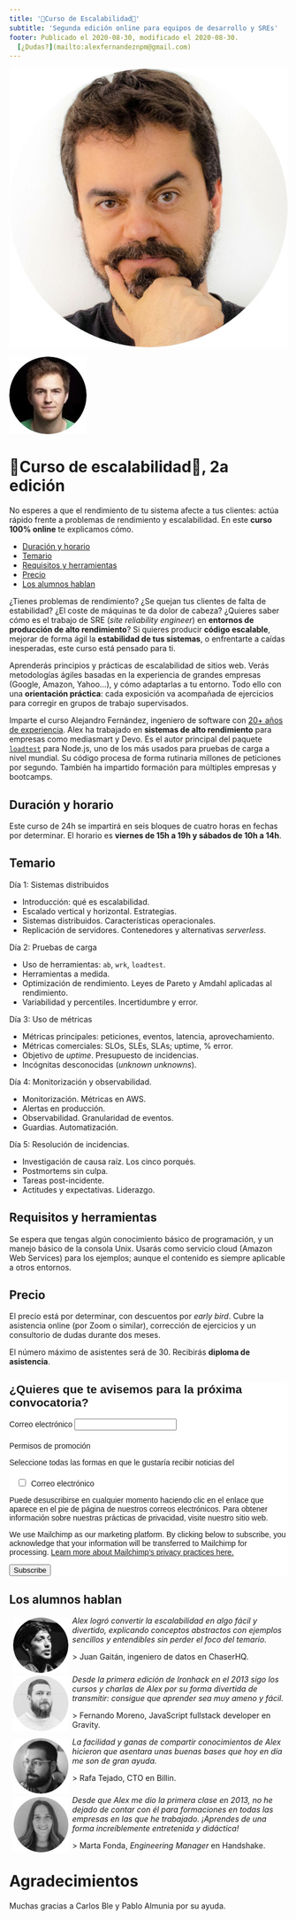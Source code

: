 ```yaml
---
title: '🚀Curso de Escalabilidad🚀'
subtitle: 'Segunda edición online para equipos de desarrollo y SREs'
footer: Publicado el 2020-08-30, modificado el 2020-08-30.
  [¿Dudas?](mailto:alexfernandeznpm@gmail.com)
---
```


![Alex Fernández, profesor principal del curso.](pics/escalabilidad-alex.jpg "Alex Fernández, también conocido como Pinchito.")

![Alfredo López Moltó, profesor asociado.](pics/escalabilidad-alfredo.jpg "Alfredo López Moltó, también conocido como xgalen.")

# 🚀Curso de escalabilidad🚀, 2a edición

No esperes a que el rendimiento de tu sistema afecte a tus clientes: actúa rápido frente a problemas de rendimiento y escalabilidad.
En este **curso 100% online** te explicamos cómo.

* <a href="#duración-y-horario">Duración y horario</a>
* <a href="#temario">Temario</a>
* <a href="#requisitos-y-herramientas">Requisitos y herramientas</a>
* <a href="#precio">Precio</a>
* <a href="#los-alumnos-hablan">Los alumnos hablan</a>

¿Tienes problemas de rendimiento?
¿Se quejan tus clientes de falta de estabilidad?
¿El coste de máquinas te da dolor de cabeza?
¿Quieres saber cómo es el trabajo de SRE (_site reliability engineer_)
en **entornos de producción de alto rendimiento**?
Si quieres producir **código escalable**,
mejorar de forma ágil la **estabilidad de tus sistemas**,
o enfrentarte a caídas inesperadas,
este curso está pensado para ti.

Aprenderás principios y prácticas de escalabilidad de sitios web.
Verás metodologías ágiles basadas en la experiencia de grandes empresas (Google, Amazon, Yahoo…),
y cómo adaptarlas a tu entorno.
Todo ello con una **orientación práctica**:
cada exposición va acompañada de ejercicios para corregir en grupos de trabajo supervisados.

Imparte el curso Alejandro Fernández,
ingeniero de software con [20+ años de experiencia](/cv).
Alex ha trabajado en **sistemas de alto rendimiento** para empresas como mediasmart y Devo.
Es el autor principal del paquete [`loadtest`](https://www.npmjs.com/package/loadtest) para Node.js,
uno de los más usados para pruebas de carga a nivel mundial.
Su código procesa de forma rutinaria millones de peticiones por segundo.
También ha impartido formación para múltiples empresas y bootcamps.

## Duración y horario

Este curso de 24h se impartirá en seis bloques de cuatro horas
en fechas por determinar.
El horario es **viernes de 15h a 19h y sábados de 10h a 14h**.

## Temario

Día 1: Sistemas distribuidos

* Introducción: qué es escalabilidad.
* Escalado vertical y horizontal. Estrategias.
* Sistemas distribuidos. Características operacionales.
* Replicación de servidores. Contenedores y alternativas _serverless_.

Día 2: Pruebas de carga

* Uso de herramientas: `ab`, `wrk`, `loadtest`.
* Herramientas a medida.
* Optimización de rendimiento. Leyes de Pareto y Amdahl aplicadas al rendimiento.
* Variabilidad y percentiles. Incertidumbre y error.

Día 3: Uso de métricas

* Métricas principales: peticiones, eventos, latencia, aprovechamiento.
* Métricas comerciales: SLOs, SLEs, SLAs; uptime, % error.
* Objetivo de _uptime_. Presupuesto de incidencias.
* Incógnitas desconocidas (_unknown unknowns_).

Día 4: Monitorización y observabilidad.

* Monitorización. Métricas en AWS.
* Alertas en producción.
* Observabilidad. Granularidad de eventos.
* Guardias. Automatización.

Día 5: Resolución de incidencias.

* Investigación de causa raíz. Los cinco porqués.
* Postmortems sin culpa.
* Tareas post-incidente.
* Actitudes y expectativas. Liderazgo.

## Requisitos y herramientas

Se espera que tengas algún conocimiento básico de programación,
y un manejo básico de la consola Unix.
Usarás como servicio cloud (Amazon Web Services) para los ejemplos;
aunque el contenido es siempre aplicable a otros entornos.

## Precio

El precio está por determinar,
con descuentos por _early bird_.
Cubre la asistencia online (por Zoom o similar),
corrección de ejercicios y un consultorio de dudas durante dos meses.

El número máximo de asistentes será de 30.
Recibirás **diploma de asistencia**.

<div class="calltoaction">
<!-- Begin Mailchimp Signup Form -->
<link href="//cdn-images.mailchimp.com/embedcode/classic-10_7.css" rel="stylesheet" type="text/css">
<style type="text/css">
	#mc_embed_signup{background:#fff; clear:left; font:14px Helvetica,Arial,sans-serif; }
	/* Add your own Mailchimp form style overrides in your site stylesheet or in this style block.
	   We recommend moving this block and the preceding CSS link to the HEAD of your HTML file. */
</style>
<style type="text/css">
	#mc-embedded-subscribe-form input[type=checkbox]{display: inline; width: auto;margin-right: 10px;}
	#mergeRow-gdpr {margin-top: 20px;}
	#mergeRow-gdpr fieldset label {font-weight: normal;}
	#mc-embedded-subscribe-form .mc_fieldset{border:none;min-height: 0px;padding-bottom:0px;}
</style>
<div id="mc_embed_signup">
<form action="https://pinchito.us17.list-manage.com/subscribe/post?u=e9283fddf717617d9d2cf1c28&amp;id=5c26e59896" method="post" id="mc-embedded-subscribe-form" name="mc-embedded-subscribe-form" class="validate" target="_blank" novalidate>
    <div id="mc_embed_signup_scroll">
	<h2>¿Quieres que te avisemos para la próxima convocatoria?</h2>
<div class="mc-field-group">
	<label for="mce-EMAIL">Correo electrónico </label>
	<input type="email" value="" name="EMAIL" class="required email" id="mce-EMAIL">
</div>
<div id="mergeRow-gdpr" class="mergeRow gdpr-mergeRow content__gdprBlock mc-field-group">
    <div class="content__gdpr">
        <label>Permisos de promoción</label>
        <p>Seleccione todas las formas en que le gustaría recibir noticias del </p>
        <fieldset class="mc_fieldset gdprRequired mc-field-group" name="interestgroup_field">
		<label class="checkbox subfield" for="gdpr_41468"><input type="checkbox" id="gdpr_41468" name="gdpr[41468]" value="Y" class="av-checkbox gdpr"><span>Correo electrónico</span> </label>
        </fieldset>
        <p>Puede desuscribirse en cualquier momento haciendo clic en el enlace que aparece en el pie de página de nuestros correos electrónicos. Para obtener información sobre nuestras prácticas de privacidad, visite nuestro sitio web.</p>
    </div>
    <div class="content__gdprLegal">
        <p>We use Mailchimp as our marketing platform. By clicking below to subscribe, you acknowledge that your information will be transferred to Mailchimp for processing. <a href="https://mailchimp.com/legal/" target="_blank">Learn more about Mailchimp's privacy practices here.</a></p>
    </div>
</div>
	<div id="mce-responses" class="clear">
		<div class="response" id="mce-error-response" style="display:none"></div>
		<div class="response" id="mce-success-response" style="display:none"></div>
	</div>    <!-- real people should not fill this in and expect good things - do not remove this or risk form bot signups-->
    <div style="position: absolute; left: -5000px;" aria-hidden="true"><input type="text" name="b_e9283fddf717617d9d2cf1c28_5c26e59896" tabindex="-1" value=""></div>
    <div class="clear"><input type="submit" value="Subscribe" name="subscribe" id="mc-embedded-subscribe" class="button"></div>
    </div>
</form>
</div>

<!--End mc_embed_signup-->
</div>

## Los alumnos hablan

<img src="pics/escalabilidad-juan.jpg" title="Juan Gaitán" style="float: left; margin: 0.2em 0.5em;" />

_Alex logró convertir la escalabilidad en algo fácil y divertido,
explicando conceptos abstractos con ejemplos sencillos y entendibles sin perder el foco del temario._

\> Juan Gaitán, ingeniero de datos en ChaserHQ.

<p style="clear: both;"></p>

<img src="pics/escalabilidad-fernando.jpg" title="Fernando Moreno" style="float: left; margin: 0.2em 0.5em;" />

_Desde la primera edición de Ironhack en el 2013 sigo los cursos y charlas de Alex por su forma divertida de transmitir:
consigue que aprender sea muy ameno y fácil._

\> Fernando Moreno, JavaScript fullstack developer en Gravity.

<p style="clear: both;"></p>

<img src="pics/escalabilidad-rafa.jpg" title="Rafa Tejado" style="float: left; margin: 0.2em 0.5em;" />

_La facilidad y ganas de compartir conocimientos de Alex hicieron que asentara unas buenas bases que hoy en día me son de gran ayuda._

\> Rafa Tejado, CTO en Billin.

<p style="clear: both;"></p>

<img src="pics/escalabilidad-marta.jpg" title="Marta Fonda" style="float: left; margin: 0.2em 0.5em;" />

_Desde que Alex me dio la primera clase en 2013, no he dejado de contar con él para formaciones en todas las empresas en las que he trabajado.
¡Aprendes de una forma increíblemente entretenida y didáctica!_

\> Marta Fonda, _Engineering Manager_ en Handshake.

<p style="clear: both;"></p>

# Agradecimientos

Muchas gracias a Carlos Ble y Pablo Almunia por su ayuda.

<style type="text/css">
header {
	display: none;
}
</style>

